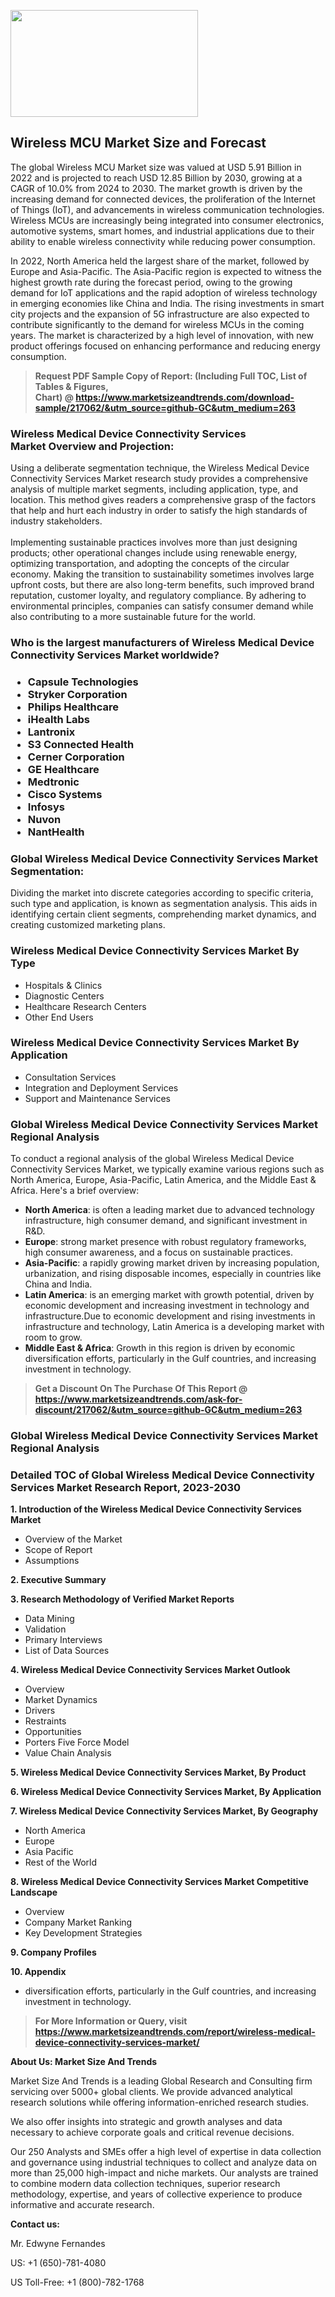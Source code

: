 <p><img class="alignnone size-medium wp-image-20088" src="https://ffe5etoiles.com/wp-content/uploads/2024/12/MST1-300x171.png" alt="" width="300" height="171" /></p><h2>Wireless MCU Market Size and Forecast</h2><p>The global Wireless MCU Market size was valued at USD 5.91 Billion in 2022 and is projected to reach USD 12.85 Billion by 2030, growing at a CAGR of 10.0% from 2024 to 2030. The market growth is driven by the increasing demand for connected devices, the proliferation of the Internet of Things (IoT), and advancements in wireless communication technologies. Wireless MCUs are increasingly being integrated into consumer electronics, automotive systems, smart homes, and industrial applications due to their ability to enable wireless connectivity while reducing power consumption.</p><p>In 2022, North America held the largest share of the market, followed by Europe and Asia-Pacific. The Asia-Pacific region is expected to witness the highest growth rate during the forecast period, owing to the growing demand for IoT applications and the rapid adoption of wireless technology in emerging economies like China and India. The rising investments in smart city projects and the expansion of 5G infrastructure are also expected to contribute significantly to the demand for wireless MCUs in the coming years. The market is characterized by a high level of innovation, with new product offerings focused on enhancing performance and reducing energy consumption.</p></p><blockquote id="" class=""><strong>Request PDF Sample Copy of Report: (Including Full TOC, List of Tables &amp; Figures, Chart)&nbsp;@&nbsp;<strong><a href="https://www.marketsizeandtrends.com/download-sample/217062/&utm_source=github-GC&utm_medium=263" target="_blank">https://www.marketsizeandtrends.com/download-sample/217062/&utm_source=github-GC&utm_medium=263</a></strong></strong></blockquote><h3 id="" class="">Wireless Medical Device Connectivity Services Market&nbsp;Overview and Projection:</h3><p id="" class="">Using a deliberate segmentation technique, the Wireless Medical Device Connectivity Services Market research study provides a comprehensive analysis of multiple market segments, including application, type, and location. This method gives readers a comprehensive grasp of the factors that help and hurt each industry in order to satisfy the high standards of industry stakeholders. <br /> <br />Implementing sustainable practices involves more than just designing products; other operational changes include using renewable energy, optimizing transportation, and adopting the concepts of the circular economy. Making the transition to sustainability sometimes involves large upfront costs, but there are also long-term benefits, such improved brand reputation, customer loyalty, and regulatory compliance. By adhering to environmental principles, companies can satisfy consumer demand while also contributing to a more sustainable future for the world.</p><h3 id="" class="">Who is the largest manufacturers of&nbsp;Wireless Medical Device Connectivity Services Market worldwide?</h3><h3 class=""><p><ul><li>Capsule Technologies </li><li> Stryker Corporation </li><li> Philips Healthcare </li><li> iHealth Labs </li><li> Lantronix </li><li> S3 Connected Health </li><li> Cerner Corporation </li><li> GE Healthcare </li><li> Medtronic </li><li> Cisco Systems </li><li> Infosys </li><li> Nuvon </li><li> NantHealth</li></ul></p></h3><h3 id="" class="">Global&nbsp;Wireless Medical Device Connectivity Services Market Segmentation:</h3><p id="" class="">Dividing the market into discrete categories according to specific criteria, such type and application, is known as segmentation analysis. This aids in identifying certain client segments, comprehending market dynamics, and creating customized marketing plans.</p><h3 id="" class="">Wireless Medical Device Connectivity Services Market&nbsp;By Type</h3><p><p><ul><li>Hospitals & Clinics</li><li> Diagnostic Centers</li><li> Healthcare Research Centers</li><li> Other End Users</p></li></ul></p></p><h3 id="" class="">Wireless Medical Device Connectivity Services Market&nbsp;By Application</h3><p class=""><p><ul><li>Consultation Services</li><li> Integration and Deployment Services</li><li> Support and Maintenance Services</li></ul></p></p><h3 id="" class="">Global Wireless Medical Device Connectivity Services Market Regional Analysis</h3><p id="" class="">To conduct a regional analysis of the global Wireless Medical Device Connectivity Services Market, we typically examine various regions such as North America, Europe, Asia-Pacific, Latin America, and the Middle East &amp; Africa. Here's a brief overview:</p><ul><li><strong>North America</strong>: is often a leading market due to advanced technology infrastructure, high consumer demand, and significant investment in R&amp;D.</li><li><strong>Europe</strong>: strong market presence with robust regulatory frameworks, high consumer awareness, and a focus on sustainable practices.</li><li><strong>Asia-Pacific</strong>: a rapidly growing market driven by increasing population, urbanization, and rising disposable incomes, especially in countries like China and India.</li><li><strong>Latin America</strong>: is an emerging market with growth potential, driven by economic development and increasing investment in technology and infrastructure.Due to economic development and rising investments in infrastructure and technology, Latin America is a developing market with room to grow.</li><li><strong>Middle East &amp; Africa</strong>: Growth in this region is driven by economic diversification efforts, particularly in the Gulf countries, and increasing investment in technology.</li></ul><blockquote id="" class=""><strong>Get a Discount On The Purchase Of This Report @ <strong><a href="https://www.marketsizeandtrends.com/ask-for-discount/217062/&utm_source=github-GC&utm_medium=263" target="_blank">https://www.marketsizeandtrends.com/ask-for-discount/217062/&utm_source=github-GC&utm_medium=263</a></strong></strong></blockquote><h3 id="" class="">Global Wireless Medical Device Connectivity Services Market Regional Analysis</h3><h3 id="" class="">Detailed TOC of Global Wireless Medical Device Connectivity Services Market Research Report, 2023-2030</h3><p id="" class=""><strong>1. Introduction of the Wireless Medical Device Connectivity Services Market</strong></p><ul><li>Overview of the Market</li><li>Scope of Report</li><li>Assumptions</li></ul><p id="" class=""><strong>2. Executive Summary</strong></p><p id="" class=""><strong>3. Research Methodology of Verified Market Reports</strong></p><ul><li>Data Mining</li><li>Validation</li><li>Primary Interviews</li><li>List of Data Sources</li></ul><p id="" class=""><strong>4. Wireless Medical Device Connectivity Services Market Outlook</strong></p><ul><li>Overview</li><li>Market Dynamics</li><li>Drivers</li><li>Restraints</li><li>Opportunities</li><li>Porters Five Force Model</li><li>Value Chain Analysis</li></ul><p id="" class=""><strong>5. Wireless Medical Device Connectivity Services Market, By Product</strong></p><p id="" class=""><strong>6. Wireless Medical Device Connectivity Services Market, By Application</strong></p><p id="" class=""><strong>7. Wireless Medical Device Connectivity Services Market, By Geography</strong></p><ul><li>North America</li><li>Europe</li><li>Asia Pacific</li><li>Rest of the World</li></ul><p id="" class=""><strong>8. Wireless Medical Device Connectivity Services Market Competitive Landscape</strong></p><ul><li>Overview</li><li>Company Market Ranking</li><li>Key Development Strategies</li></ul><p id="" class=""><strong>9. Company Profiles</strong></p><p id="" class=""><strong>10. Appendix</strong></p><ul><li>diversification efforts, particularly in the Gulf countries, and increasing investment in technology.</li></ul><blockquote id="" class=""><strong>For More Information or Query, visit <strong><strong><a href="https://www.marketsizeandtrends.com/report/wireless-medical-device-connectivity-services-market/" target="_blank">https://www.marketsizeandtrends.com/report/wireless-medical-device-connectivity-services-market/</a></strong></strong></strong></blockquote><p id="" class=""><strong>About Us: Market Size And Trends</strong></p><p id="" class="">Market Size And Trends is a leading Global Research and Consulting firm servicing over 5000+ global clients. We provide advanced analytical research solutions while offering information-enriched research studies.</p><p id="" class="">We also offer insights into strategic and growth analyses and data necessary to achieve corporate goals and critical revenue decisions.</p><p id="" class="">Our 250 Analysts and SMEs offer a high level of expertise in data collection and governance using industrial techniques to collect and analyze data on more than 25,000 high-impact and niche markets. Our analysts are trained to combine modern data collection techniques, superior research methodology, expertise, and years of collective experience to produce informative and accurate research.</p><p id="" class=""><strong>Contact us:</strong></p><p id="" class="">Mr. Edwyne Fernandes</p><p id="" class="">US: +1 (650)-781-4080</p><p id="" class="">US Toll-Free: +1 (800)-782-1768</p>
